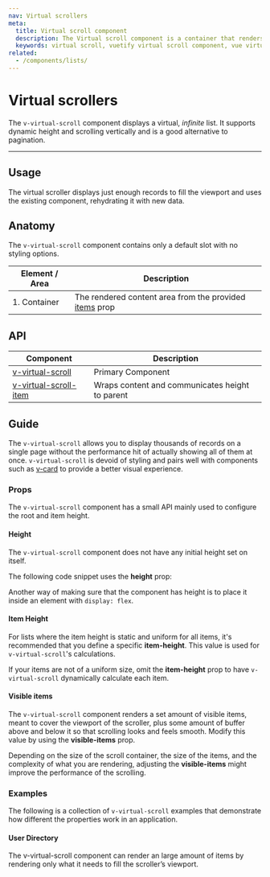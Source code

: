 ```yaml
---
nav: Virtual scrollers
meta:
  title: Virtual scroll component
  description: The Virtual scroll component is a container that renders only visible elements. It is useful when you need to display large amounts of uniform data.
  keywords: virtual scroll, vuetify virtual scroll component, vue virtual scroll component, v-virtual-scroll component
related:
  - /components/lists/
---
```


# Virtual scrollers

The `v-virtual-scroll` component displays a virtual, _infinite_ list. It supports dynamic height and scrolling vertically and is a good alternative to pagination.

----

## Usage

The virtual scroller displays just enough records to fill the viewport and uses the existing component, rehydrating it with new data.

<usage name="v-virtual-scroll" />

<entry />

## Anatomy

The `v-virtual-scroll` component contains only a default slot with no styling options.

| Element / Area | Description |
| - | - |
| 1. Container | The rendered content area from the provided [items](/api/v-virtual-scroll/#props-items) prop |

## API

| Component | Description |
| - | - |
| [v-virtual-scroll](/api/v-virtual-scroll/) | Primary Component |
| [v-virtual-scroll-item](/api/v-virtual-scroll-item) | Wraps content and communicates height to parent |

## Guide

The `v-virtual-scroll` allows you to display thousands of records on a single page without the performance hit of actually showing all of them at once. `v-virtual-scroll` is devoid of styling and pairs well with components such as [v-card](/components/cards/) to provide a better visual experience.

### Props

The `v-virtual-scroll` component has a small API mainly used to configure the root and item height.

#### Height

The `v-virtual-scroll` component does not have any initial height set on itself.

The following code snippet uses the **height** prop:

<example file="v-virtual-scroll/prop-height" />

Another way of making sure that the component has height is to place it inside an element with `display: flex`.

<example file="v-virtual-scroll/prop-height-parent" />

#### Item Height

For lists where the item height is static and uniform for all items, it's recommended that you define a specific **item-height**. This value is used for `v-virtual-scroll`'s calculations.

<example file="v-virtual-scroll/prop-item-height" />

If your items are not of a uniform size, omit the **item-height** prop to have `v-virtual-scroll` dynamically calculate each item.

<example file="v-virtual-scroll/prop-dynamic-item-height" />

#### Visible items

The `v-virtual-scroll` component renders a set amount of visible items, meant to cover the viewport of the scroller, plus some amount of buffer above and below it so that scrolling looks and feels smooth. Modify this value by using the **visible-items** prop.

<example file="v-virtual-scroll/prop-visible-items" />

<alert type="info">

  Depending on the size of the scroll container, the size of the items, and the complexity of what you are rendering, adjusting the **visible-items** might improve the performance of the scrolling.

</alert>

### Examples

The following is a collection of `v-virtual-scroll` examples that demonstrate how different the properties work in an application.

#### User Directory

The v-virtual-scroll component can render an large amount of items by rendering only what it needs to fill the scroller’s viewport.

<example file="v-virtual-scroll/misc-user-directory" />
